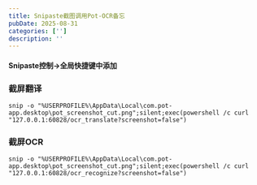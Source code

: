 ```yaml
---
title: Snipaste截图调用Pot-OCR备忘
pubDate: 2025-08-31
categories: ['']
description: ''
---
```


#### Snipaste控制→全局快捷键中添加

### 截屏翻译

```
snip -o "%USERPROFILE%\AppData\Local\com.pot-app.desktop\pot_screenshot_cut.png";silent;exec(powershell /c curl "127.0.0.1:60828/ocr_translate?screenshot=false")
```

### 截屏OCR

```
snip -o "%USERPROFILE%\AppData\Local\com.pot-app.desktop\pot_screenshot_cut.png";silent;exec(powershell /c curl "127.0.0.1:60828/ocr_recognize?screenshot=false")
```